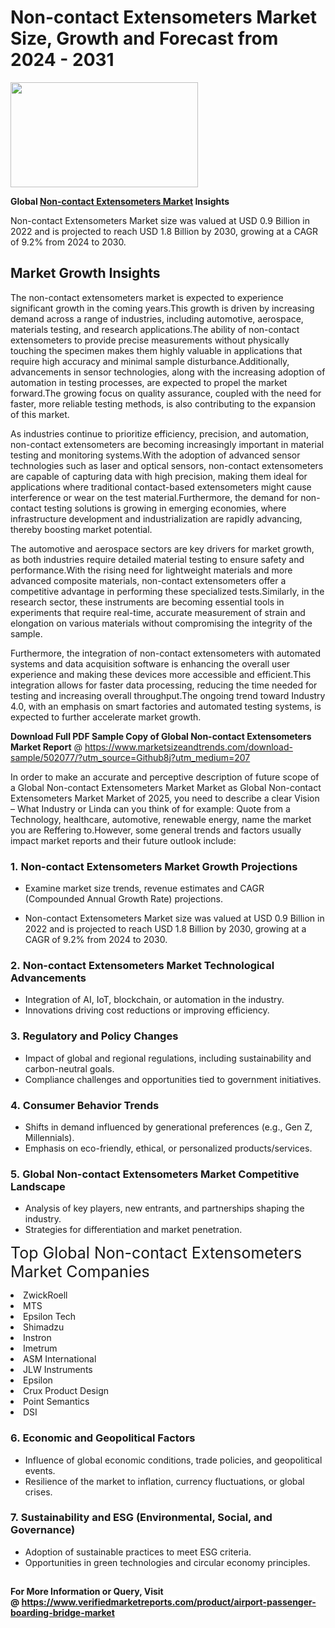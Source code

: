 <H1>Non-contact Extensometers Market Size, Growth and Forecast from 2024 - 2031</H1><img class="aligncenter size-medium wp-image-584254" src="https://thirdeyenews.in/wp-content/uploads/2024/09/Global-Market-Research-300x168.jpeg" alt="" width="300" height="168" /><p><strong>Global&nbsp;<a href="https://www.marketsizeandtrends.com/download-sample/502077/?utm_source=Github8j?utm_medium=207">Non-contact Extensometers Market</a> Insights</strong></p><p>Non-contact Extensometers Market size was valued at USD 0.9 Billion in 2022 and is projected to reach USD 1.8 Billion by 2030, growing at a CAGR of 9.2% from 2024 to 2030.</p><p><h2>Market Growth Insights</h2> <p>The non-contact extensometers market is expected to experience significant growth in the coming years.This growth is driven by increasing demand across a range of industries, including automotive, aerospace, materials testing, and research applications.The ability of non-contact extensometers to provide precise measurements without physically touching the specimen makes them highly valuable in applications that require high accuracy and minimal sample disturbance.Additionally, advancements in sensor technologies, along with the increasing adoption of automation in testing processes, are expected to propel the market forward.The growing focus on quality assurance, coupled with the need for faster, more reliable testing methods, is also contributing to the expansion of this market.</p> <p>As industries continue to prioritize efficiency, precision, and automation, non-contact extensometers are becoming increasingly important in material testing and monitoring systems.With the adoption of advanced sensor technologies such as laser and optical sensors, non-contact extensometers are capable of capturing data with high precision, making them ideal for applications where traditional contact-based extensometers might cause interference or wear on the test material.Furthermore, the demand for non-contact testing solutions is growing in emerging economies, where infrastructure development and industrialization are rapidly advancing, thereby boosting market potential.</p> <p>The automotive and aerospace sectors are key drivers for market growth, as both industries require detailed material testing to ensure safety and performance.With the rising need for lightweight materials and more advanced composite materials, non-contact extensometers offer a competitive advantage in performing these specialized tests.Similarly, in the research sector, these instruments are becoming essential tools in experiments that require real-time, accurate measurement of strain and elongation on various materials without compromising the integrity of the sample.</p> <p>Furthermore, the integration of non-contact extensometers with automated systems and data acquisition software is enhancing the overall user experience and making these devices more accessible and efficient.This integration allows for faster data processing, reducing the time needed for testing and increasing overall throughput.The ongoing trend toward Industry 4.0, with an emphasis on smart factories and automated testing systems, is expected to further accelerate market growth.</p> <p><span class=""><strong>Download Full PDF Sample Copy of Global Non-contact Extensometers Market Report</strong> @ <a href="https://www.marketsizeandtrends.com/download-sample/502077/?utm_source=Github8j?utm_medium=207" target="_blank">https://www.marketsizeandtrends.com/download-sample/502077/?utm_source=Github8j?utm_medium=207</a></span></p><p>In order to make an accurate and perceptive description of future scope of a Global&nbsp;Non-contact Extensometers Market Market as Global&nbsp;Non-contact Extensometers Market Market of 2025, you need to describe a clear Vision &ndash; What Industry or Linda can you think of for example: Quote from a Technology, healthcare, automotive, renewable energy, name the market you are Reffering to.However, some general trends and factors usually impact market reports and their future outlook include:</p><h3>1.&nbsp;<strong>Non-contact Extensometers Market Growth Projections</strong></h3><ul><li>Examine market size trends, revenue estimates and CAGR (Compounded Annual Growth Rate) projections.</li><li><p>Non-contact Extensometers Market size was valued at USD 0.9 Billion in 2022 and is projected to reach USD 1.8 Billion by 2030, growing at a CAGR of 9.2% from 2024 to 2030.</p></li></ul><h3>2.&nbsp;<strong>Non-contact Extensometers Market Technological Advancements</strong></h3><ul><li>Integration of AI, IoT, blockchain, or automation in the industry.</li><li>Innovations driving cost reductions or improving efficiency.</li></ul><h3>3.&nbsp;<strong>Regulatory and Policy Changes</strong></h3><ul><li>Impact of global and regional regulations, including sustainability and carbon-neutral goals.</li><li>Compliance challenges and opportunities tied to government initiatives.</li></ul><h3>4.&nbsp;<strong>Consumer Behavior Trends</strong></h3><ul><li>Shifts in demand influenced by generational preferences (e.g., Gen Z, Millennials).</li><li>Emphasis on eco-friendly, ethical, or personalized products/services.</li></ul><h3>5.&nbsp;<strong>Global Non-contact Extensometers Market Competitive Landscape</strong></h3><ul><li>Analysis of key players, new entrants, and partnerships shaping the industry.</li><li>Strategies for differentiation and market penetration.</li></ul><p data-pm-slice="1 1 []"><span style="color: inherit; font-family: inherit; font-size: 25px;">Top Global Non-contact Extensometers Market Companies</span></p><div class="" data-test-id=""><p><li>ZwickRoell</li><li> MTS</li><li> Epsilon Tech</li><li> Shimadzu</li><li> Instron</li><li> Imetrum</li><li> ASM International</li><li> JLW Instruments</li><li> Epsilon</li><li> Crux Product Design</li><li> Point Semantics</li><li> DSI</li></p></div><h3>6.&nbsp;<strong>Economic and Geopolitical Factors</strong></h3><ul><li>Influence of global economic conditions, trade policies, and geopolitical events.</li><li>Resilience of the market to inflation, currency fluctuations, or global crises.</li></ul><h3>7.&nbsp;<strong>Sustainability and ESG (Environmental, Social, and Governance)</strong></h3><ul><li>Adoption of sustainable practices to meet ESG criteria.</li><li>Opportunities in green technologies and circular economy principles.</li></ul><h2><strong style="font-size: 14px;">For More Information or Query, Visit @&nbsp;</strong><a style="background-color: #ffffff; font-size: 14px;" href="https://www.marketsizeandtrends.com/report/non-contact-extensometers-market/" target="_blank">https://www.verifiedmarketreports.com/product/airport-passenger-boarding-bridge-market</a></h2>